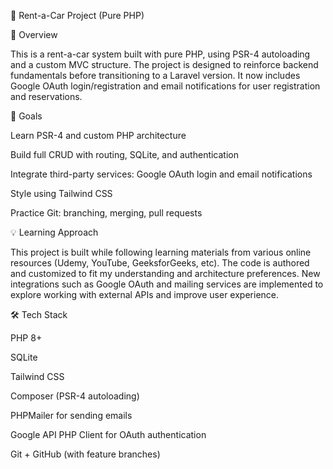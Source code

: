 🚗 Rent-a-Car Project (Pure PHP)

📌 Overview

This is a rent-a-car system built with pure PHP, using PSR-4 autoloading and a custom MVC structure. The project is designed to reinforce backend fundamentals before transitioning to a Laravel version.
It now includes Google OAuth login/registration and email notifications for user registration and reservations.

🎯 Goals

Learn PSR-4 and custom PHP architecture

Build full CRUD with routing, SQLite, and authentication

Integrate third-party services: Google OAuth login and email notifications

Style using Tailwind CSS

Practice Git: branching, merging, pull requests

💡 Learning Approach

This project is built while following learning materials from various online resources (Udemy, YouTube, GeeksforGeeks, etc). The code is authored and customized to fit my understanding and architecture preferences.
New integrations such as Google OAuth and mailing services are implemented to explore working with external APIs and improve user experience.

🛠️ Tech Stack

PHP 8+

SQLite

Tailwind CSS

Composer (PSR-4 autoloading)

PHPMailer for sending emails

Google API PHP Client for OAuth authentication

Git + GitHub (with feature branches)
